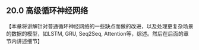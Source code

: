 <!--Copyright © Microsoft Corporation. All rights reserved.
  适用于[License](https://github.com/Microsoft/ai-edu/blob/master/LICENSE.md)版权许可-->

## 20.0 高级循环神经网络

【本章将讲解针对普通循环神经网络的一些缺点而做的改进，以及处理更复杂场景的数据的模型，如LSTM, GRU, Seq2Seq, Attention等，综述。然后在后面的章节内讲述细节】
